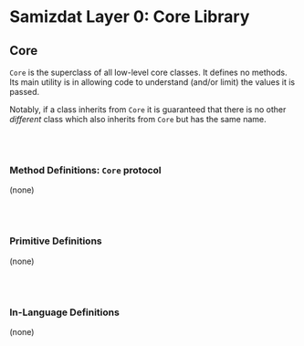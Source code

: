 Samizdat Layer 0: Core Library
==============================

Core
----

`Core` is the superclass of all low-level core classes. It defines
no methods. Its main utility is in allowing code to understand (and/or
limit) the values it is passed.

Notably, if a class inherits from `Core` it is guaranteed that there is
no other *different* class which also inherits from `Core` but has the
same name.


<br><br>
### Method Definitions: `Core` protocol

(none)

<br><br>
### Primitive Definitions

(none)

<br><br>
### In-Language Definitions

(none)
